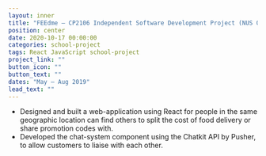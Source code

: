 ```yaml
---
layout: inner
title: "FEEdme – CP2106 Independent Software Development Project (NUS Orbital)"
position: center
date: 2020-10-17 00:00:00
categories: school-project
tags: React JavaScript school-project
project_link: ""
button_icon: ""
button_text: ""
dates: "May – Aug 2019"
lead_text: ""
---
```


- Designed and built a web-application using React for people in the same geographic location can find others to split the cost of food delivery or share promotion codes with.
- Developed the chat-system component using the Chatkit API by Pusher, to allow customers to liaise with each other.
